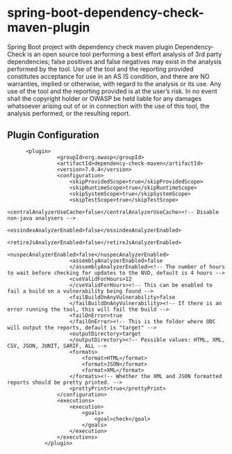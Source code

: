 # spring-boot-dependency-check-maven-plugin
Spring Boot project with dependency check maven plugin
Dependency-Check is an open source tool performing a best effort analysis of 3rd party dependencies; false positives and false negatives may exist in the analysis performed by the tool. 
Use of the tool and the reporting provided constitutes acceptance for use in an AS IS condition, and there are NO warranties, implied or otherwise, with regard to the analysis or its use.
 Any use of the tool and the reporting provided is at the user’s risk. 
In no event shall the copyright holder or OWASP be held liable for any damages whatsoever arising out of or in connection with the use of this tool, the analysis performed, or the resulting report.

## Plugin Configuration
```
      <plugin>
				<groupId>org.owasp</groupId>
				<artifactId>dependency-check-maven</artifactId>
				<version>7.0.4</version>
				<configuration>
					<skipProvidedScope>true</skipProvidedScope>
					<skipRuntimeScope>true</skipRuntimeScope>
					<skipSystemScope>true</skipSystemScope>
					<skipTestScope>true</skipTestScope>
					<centralAnalyzerUseCache>false</centralAnalyzerUseCache><!-- Disable non-java analysers -->
					<ossindexAnalyzerEnabled>false</ossindexAnalyzerEnabled>
					<retireJsAnalyzerEnabled>false</retireJsAnalyzerEnabled>
					<nuspecAnalyzerEnabled>false</nuspecAnalyzerEnabled>
					<assemblyAnalyzerEnabled>false
					</assemblyAnalyzerEnabled><!-- The number of hours to wait before checking for updates to the NVD, default is 4 hours -->
					<cveValidForHours>12
					</cveValidForHours><!-- This can be enabled to fail a build on a vulnerability being found -->
					<failBuildOnAnyVulnerability>false
					</failBuildOnAnyVulnerability><!-- If there is an error running the tool, this will fail the build -->
					<failOnError>true
					</failOnError><!-- This is the folder where ODC will output the reports, default is "target" -->
					<outputDirectory>target
					</outputDirectory><!-- Possible values: HTML, XML, CSV, JSON, JUNIT, SARIF, ALL -->
					<formats>
						<format>HTML</format>
						<format>JSON</format>
						<format>XML</format>
					</formats><!-- Whether the XML and JSON formatted reports should be pretty printed. -->
					<prettyPrint>true</prettyPrint>
				</configuration>
				<executions>
					<execution>
						<goals>
							<goal>check</goal>
						</goals>
					</execution>
				</executions>
			</plugin>
 ```
